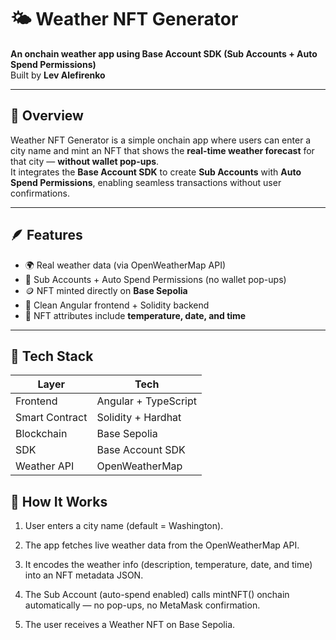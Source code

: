 # 🌤️ Weather NFT Generator

**An onchain weather app using Base Account SDK (Sub Accounts + Auto Spend Permissions)**  
Built by **Lev Alefirenko**

---

## 🧠 Overview

Weather NFT Generator is a simple onchain app where users can enter a city name and mint an NFT that shows the **real-time weather forecast** for that city — **without wallet pop-ups**.  
It integrates the **Base Account SDK** to create **Sub Accounts** with **Auto Spend Permissions**, enabling seamless transactions without user confirmations.

---

## 🪶 Features

- 🌍 Real weather data (via OpenWeatherMap API)
- 🧠 Sub Accounts + Auto Spend Permissions (no wallet pop-ups)
- 🪙 NFT minted directly on **Base Sepolia**
- 🧩 Clean Angular frontend + Solidity backend
- 📅 NFT attributes include **temperature, date, and time**

---

## 🧰 Tech Stack

| Layer          | Tech                 |
| -------------- | -------------------- |
| Frontend       | Angular + TypeScript |
| Smart Contract | Solidity + Hardhat   |
| Blockchain     | Base Sepolia         |
| SDK            | Base Account SDK     |
| Weather API    | OpenWeatherMap       |

## 🧩 How It Works

1. User enters a city name (default = Washington).

2. The app fetches live weather data from the OpenWeatherMap API.

3. It encodes the weather info (description, temperature, date, and time) into an NFT metadata JSON.

4. The Sub Account (auto-spend enabled) calls mintNFT() onchain automatically — no pop-ups, no MetaMask confirmation.

5. The user receives a Weather NFT on Base Sepolia.
